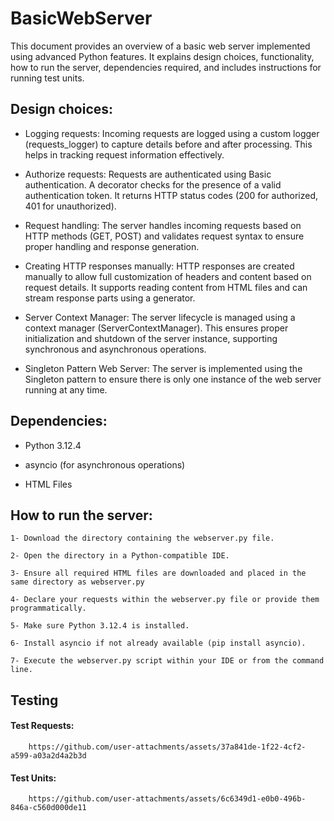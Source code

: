 # BasicWebServer
This document provides an overview of a basic web server implemented using advanced Python features. It explains design choices, functionality, how to run the server, dependencies required, and includes instructions for running test units.


## Design choices: 

- Logging requests: Incoming requests are logged using a custom logger (requests_logger) to capture details before and after processing. This helps in tracking request information effectively.

- Authorize requests: Requests are authenticated using Basic authentication. A decorator checks for the presence of a valid authentication token. It returns HTTP status codes (200 for authorized, 401 for unauthorized).

- Request handling: The server handles incoming requests based on HTTP methods (GET, POST) and validates request syntax to ensure proper handling and response generation.
   
- Creating HTTP responses manually: HTTP responses are created manually to allow full customization of headers and content based on request details. It supports reading content from HTML files and can stream response parts using a generator.
   
- Server Context Manager: The server lifecycle is managed using a context manager (ServerContextManager). This ensures proper initialization and shutdown of the server instance, supporting synchronous and asynchronous operations.
   
- Singleton Pattern Web Server: The server is implemented using the Singleton pattern to ensure there is only one instance of the web server running at any time.

## Dependencies:
- Python 3.12.4
   
- asyncio (for asynchronous operations)
   
- HTML Files

## How to run the server:

`1- Download the directory containing the webserver.py file.`

`2- Open the directory in a Python-compatible IDE.`

`3- Ensure all required HTML files are downloaded and placed in the same directory as webserver.py`

`4- Declare your requests within the webserver.py file or provide them programmatically.`

`5- Make sure Python 3.12.4 is installed.`

`6- Install asyncio if not already available (pip install asyncio).`

`7- Execute the webserver.py script within your IDE or from the command line.`

    

## Testing
#### Test Requests:

        https://github.com/user-attachments/assets/37a841de-1f22-4cf2-a599-a03a2d4a2b3d

   #### Test Units:
   
        https://github.com/user-attachments/assets/6c6349d1-e0b0-496b-846a-c560d000de11
